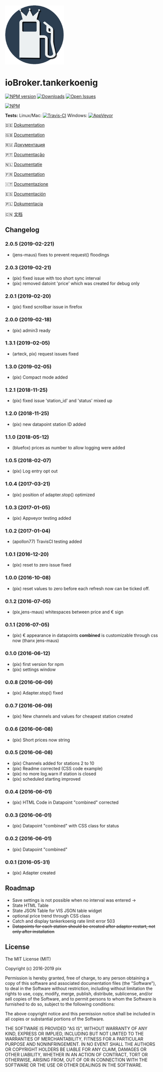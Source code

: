 ![Logo](admin/tankerkoenig.png)
# ioBroker.tankerkoenig

[![NPM version](http://img.shields.io/npm/v/iobroker.tankerkoenig.svg)](https://www.npmjs.com/package/iobroker.tankerkoenig)
[![Downloads](https://img.shields.io/npm/dm/iobroker.tankerkoenig.svg)](https://www.npmjs.com/package/iobroker.tankerkoenig)
[![Open Issues](http://githubbadges.herokuapp.com/Pix---/ioBroker.tankerkoenig/issues.svg)](http://github.com/Pix---/ioBroker.tankerkoenig/issues)

[![NPM](https://nodei.co/npm/iobroker.tankerkoenig.png?downloads=true)](https://nodei.co/npm/iobroker.tankerkoenig/)

**Tests:** Linux/Mac: [![Travis-CI](http://img.shields.io/travis/Pix---/ioBroker.tankerkoenig/master.svg)](https://travis-ci.org/Pix---/ioBroker.tankerkoenig)
Windows: [![AppVeyor](https://ci.appveyor.com/api/projects/status/github/Pix---/ioBroker.tankerkoenig?branch=master&svg=true)](https://ci.appveyor.com/project/Pix---/ioBroker-tankerkoenig/)

:de: [Dokumentation](/docs/de/doc_tankerkoenig_de.md)

:uk: [Documentation](/docs/en/doc_tankerkoenig_en.md)

:ru: [Документация](/docs/en/doc_tankerkoenig_en.md)

:portugal: [Documentação](/docs/en/doc_tankerkoenig_en.md)

:netherlands: [Documentatie](/docs/en/doc_tankerkoenig_en.md)

:fr: [Documentation](/docs/en/doc_tankerkoenig_en.md)

:it: [Documentazione](/docs/en/doc_tankerkoenig_en.md)

:es: [Documentación](/docs/en/doc_tankerkoenig_en.md)

:poland: [Dokumentacja](/docs/en/doc_tankerkoenig_en.md)

:cn: [文档](/docs/en/doc_tankerkoenig_en.md)


## Changelog

### 2.0.5 (2019-02-221)
* (jens-maus) fixes to prevent request() floodings

### 2.0.3 (2019-02-21)
* (pix) fixed issue with too short sync interval
* (pix) removed datoint 'price' which was created for debug only

### 2.0.1 (2019-02-20)
* (pix) fixed scrollbar issue in firefox

### 2.0.0 (2019-02-18)
* (pix) admin3 ready

### 1.3.1 (2019-02-05)
* (arteck, pix) request issues fixed

### 1.3.0 (2019-02-05)
* (pix) Compact mode added

### 1.2.1 (2018-11-25)
* (pix) fixed issue 'station_id' and 'status' mixed up

### 1.2.0 (2018-11-25)
* (pix) new datapoint station ID added

### 1.1.0 (2018-05-12)
* (bluefox) prices as number to allow logging were added

### 1.0.5 (2018-02-07)
* (pix) Log entry opt out

### 1.0.4 (2017-03-21)
* (pix) position of adapter.stop() optimized

### 1.0.3 (2017-01-05)
* (pix) Appveyor testing added

### 1.0.2 (2017-01-04)
* (apollon77) TravisCI testing added

### 1.0.1 (2016-12-20)
* (pix) reset to zero issue fixed

### 1.0.0 (2016-10-08)
* (pix) reset values to zero before each refresh now can be ticked off.

### 0.1.2 (2016-07-05)
* (pix,jens-maus) whitespaces between price and € sign

### 0.1.1 (2016-07-05)
* (pix) € appearance in datapoints __combined__ is customizable through css now (thanx jens-maus)

### 0.1.0 (2016-06-12)
* (pix) first version for npm
* (pix) settings window

### 0.0.8 (2016-06-09)
* (pix) Adapter.stop() fixed

### 0.0.7 (2016-06-09)
* (pix) New channels and values for cheapest station created

### 0.0.6 (2016-06-08)
* (pix) Short prices now string

### 0.0.5 (2016-06-08)
* (pix) Channels added for stations 2 to 10
* (pix) Readme corrected (CSS code example)
* (pix) no more log.warn if station is closed
* (pix) scheduled starting improved

### 0.0.4 (2016-06-01)
* (pix) HTML Code in Datapoint "combined" corrected

### 0.0.3 (2016-06-01)
* (pix) Datapoint "combined" with CSS class for status

### 0.0.2 (2016-06-01)
* (pix) Datapoint "combined"

### 0.0.1 (2016-05-31)
* (pix) Adapter created

## Roadmap
* Save settings is not possible when no interval was entered -> 
* State HTML Table
* State JSON Table for VIS JSON table widget
* optional price trend through CSS class
* Catch and display tankerkoenig rate limit error 503
* ~~Datapoints for each station should be created after adapter restart, not only after installation~~

## License

The MIT License (MIT)

Copyright (c) 2016-2019 pix

Permission is hereby granted, free of charge, to any person obtaining a copy
of this software and associated documentation files (the "Software"), to deal
in the Software without restriction, including without limitation the rights
to use, copy, modify, merge, publish, distribute, sublicense, and/or sell
copies of the Software, and to permit persons to whom the Software is
furnished to do so, subject to the following conditions:

The above copyright notice and this permission notice shall be included in all
copies or substantial portions of the Software.

THE SOFTWARE IS PROVIDED "AS IS", WITHOUT WARRANTY OF ANY KIND, EXPRESS OR
IMPLIED, INCLUDING BUT NOT LIMITED TO THE WARRANTIES OF MERCHANTABILITY,
FITNESS FOR A PARTICULAR PURPOSE AND NONINFRINGEMENT. IN NO EVENT SHALL THE
AUTHORS OR COPYRIGHT HOLDERS BE LIABLE FOR ANY CLAIM, DAMAGES OR OTHER
LIABILITY, WHETHER IN AN ACTION OF CONTRACT, TORT OR OTHERWISE, ARISING FROM,
OUT OF OR IN CONNECTION WITH THE SOFTWARE OR THE USE OR OTHER DEALINGS IN THE
SOFTWARE.
